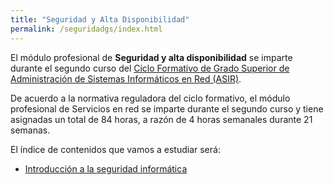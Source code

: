 ```yaml
---
title: "Seguridad y Alta Disponibilidad"
permalink: /seguridadgs/index.html
---
```


El módulo profesional de **Seguridad y alta disponibilidad** se imparte durante el segundo curso del [Ciclo Formativo de Grado Superior de Administración de Sistemas Informáticos en Red (ASIR)](http://www.aapri.es/curriculo/fp/asir).

De acuerdo a la normativa reguladora del ciclo formativo, el módulo profesional de Servicios en red se imparte durante el segundo curso y tiene asignadas un total de 84 horas, a razón de 4 horas semanales durante 21 semanas.

El índice de contenidos que vamos a estudiar será:

* [Introducción a la seguridad informática](u01)

<!--
* [Criptografía](u02)
* [Cortafuegos](u03)
* [Redes Privadas Virtuales](u04)
* [Clusters de alta disponibiilidad](u05)
-->

